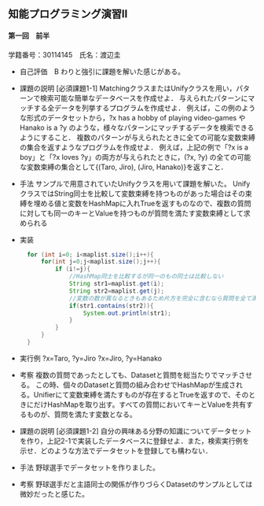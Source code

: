 ## 知能プログラミング演習Ⅱ
#### 第一回　前半
学籍番号：30114145　氏名：渡辺圭

* 自己評価　B
  わりと強引に課題を解いた感じがある。

* 課題の説明
[必須課題1-1] MatchingクラスまたはUnifyクラスを用い，パターンで検索可能な簡単なデータベースを作成せよ．
与えられたパターンにマッチする全データを列挙するプログラムを作成せよ．
例えば，この例のような形式のデータセットから，?x has a hobby of playing video-games や Hanako is a ?y のような，様々なパターンにマッチするデータを検索できるようにすること．
複数のパターンが与えられたときに全ての可能な変数束縛の集合を返すようなプログラムを作成せよ．
例えば，上記の例で「?x is a boy」と「?x loves ?y」の両方が与えられたときに，(?x, ?y) の全ての可能な変数束縛の集合として{(Taro, Jiro), (Jiro, Hanako)}を返すこと．
* 手法
  サンプルで用意されていたUnifyクラスを用いて課題を解いた。
  UnifyクラスではString同士を比較して変数束縛を持つものがあった場合はその束縛を埋める値と変数をHashMapに入れTrueを返すものなので、複数の質問に対しても同一のキーとValueを持つものが質問を満たす変数束縛として求められる
* 実装
  ``` java:Unifier.java
    for (int i=0; i<maplist.size();i++){
        for(int j=0;j<maplist.size();j++){
            if (i!=j){
                //HashMap同士を比較するが同一のもの同士は比較しない
                String str1=maplist.get(i);
                String str2=maplist.get(j);
                //変数の数が異なるときもあるため片方を完全に含むなら質問を全て満たす
                if(str1.contains(str2)){
                    System.out.println(str1);
                }
            }
        }
    }
    ```
* 実行例
?x=Taro, ?y=Jiro
?x=Jiro, ?y=Hanako
* 考察
複数の質問であったとしても、Datasetと質問を総当たりでマッチさせる。
この時、個々のDatasetと質問の組み合わせでHashMapが生成される。Unifierにて変数束縛を満たすものが存在するとTrueを返すので、そのときにだけHashMapを取り出す。すべての質問においてキーとValueを共有するものが、質問を満たす変数となる。
* 課題の説明
[必須課題1-2] 自分の興味ある分野の知識についてデータセットを作り，上記2-1で実装したデータベースに登録せよ．また，検索実行例を示せ．どのような方法でデータセットを登録しても構わない．
* 手法
野球選手でデータセットを作りました。
* 考察
野球選手だと主語同士の関係が作りづらくDatasetのサンプルとしては微妙だったと感じた。
